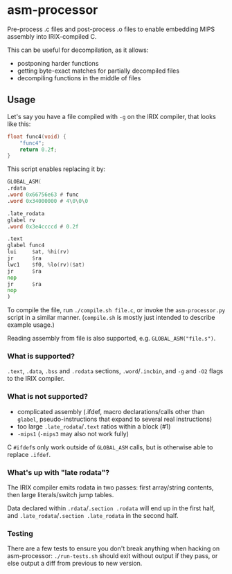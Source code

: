 # asm-processor

Pre-process .c files and post-process .o files to enable embedding MIPS assembly into IRIX-compiled C.

This can be useful for decompilation, as it allows:

 * postponing harder functions
 * getting byte-exact matches for partially decompiled files
 * decompiling functions in the middle of files

## Usage

Let's say you have a file compiled with `-g` on the IRIX compiler, that looks like this:
```c
float func4(void) {
    "func4";
    return 0.2f;
}
```

This script enables replacing it by:
```asm
GLOBAL_ASM(
.rdata
.word 0x66756e63 # func
.word 0x34000000 # 4\0\0\0

.late_rodata
glabel rv
.word 0x3e4ccccd # 0.2f

.text
glabel func4
lui     $at, %hi(rv)
jr      $ra
lwc1    $f0, %lo(rv)($at)
jr      $ra
nop
jr      $ra
nop
)
```

To compile the file, run `./compile.sh file.c`, or invoke the `asm-processor.py` script in a similar manner. (`compile.sh` is mostly just intended to describe example usage.)

Reading assembly from file is also supported, e.g. `GLOBAL_ASM("file.s")`.

### What is supported?

`.text`, `.data`, `.bss` and `.rodata` sections, `.word`/`.incbin`, and `-g` and `-O2` flags to the IRIX compiler.

### What is not supported?

* complicated assembly (.ifdef, macro declarations/calls other than `glabel`, pseudo-instructions that expand to several real instructions)
* too large `.late_rodata`/`.text` ratios within a block (#1)
* `-mips1` (`-mips3` may also not work fully)

C `#ifdef`s only work outside of `GLOBAL_ASM` calls, but is otherwise able to replace `.ifdef`.

### What's up with "late rodata"?

The IRIX compiler emits rodata in two passes: first array/string contents, then large literals/switch jump tables.

Data declared within `.rdata`/`.section .rodata` will end up in the first half, and `.late_rodata`/`.section .late_rodata` in the second half.

### Testing

There are a few tests to ensure you don't break anything when hacking on asm-processor: `./run-tests.sh` should exit without output if they pass, or else output a diff from previous to new version.
